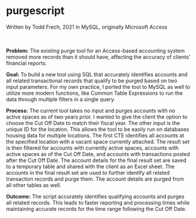 # purgescript
Written by Todd Frech, 2021 in MySQL, originally Microsoft Access
<br>
<br>
<br>
<p><b>Problem:</b> The existing purge tool for an Access-based accounting system removed more records than it should have, affecting the accuracy of clients' financial reports.</p>
<p>
<b>Goal:</b> To build a new tool using SQL that accurately identifies accounts and all related transactional records that qualify to be purged based on two input parameters. For my own practice, I ported the tool to MySQL as well to utilize more modern functions, like Common Table Expressions to run the data through multiple filters in a single query. 
</p><p>
<b>Process:</b> The current tool takes no input and purges accounts with no active spaces as of two years prior. I wanted to give the client the option to choose the Cut Off Date to match their fiscal year. The other input is the unique ID for the location. This allows the tool to be easily run on databases housing data for multiple locations. The first CTE identifies all accounts at the specified location with a vacant space currently attached. The result set is then filtered for accounts with currently active spaces, accounts with active spaces as of the Cut Off Date, and accounts with transactions posted after the Cut Off Date. The account details for the final result set are saved to a temporary table and shared with the client as an Excel sheet. The accounts in the final result set are used to further identify all related transaction records and purge them. The account details are purged from all other tables as well. 
  </p>
  <p>
<b>Outcome:</b> The script accurately identifies qualifying accounts and purges all related records. This leads to faster reporting and processing times while maintaining accurate records for the time range following the Cut Off Date.
</p>
